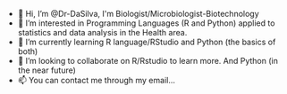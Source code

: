 - 👋 Hi, I’m @Dr-DaSilva, I'm Biologist/Microbiologist-Biotechnology
- 👀 I’m interested in Programming Languages (R and Python) applied to statistics and data analysis in the Health area.
- 🌱 I’m currently learning R language/RStudio and Python (the basics of both)
- 💞️ I’m looking to collaborate on R/Rstudio to learn more. And Python (in the near future) 
- 📫 You can contact me through my email...

<!---c
Dr-DaSilva/Dr-DaSilva is a ✨ special ✨ repository because its `README.md` (this file) appears on your GitHub profile.
You can click the Preview link to take a look at your changes.
--->
